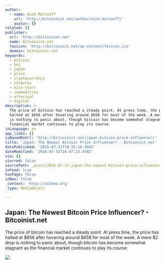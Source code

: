 ```yaml
---
author:
  - name: Nick Marinoff
    url: 'http://bitcoinist.net/author/nick-marinoff/'
    avatar: {}
related: []
publisher:
  url: 'http://bitcoinist.net'
  name: Bitcoinist.net
  favicon: 'http://bitcoinist.net/wp-content/favicon.ico'
  domain: bitcoinist.net
keywords:
  - bitcoin
  - boj
  - japan
  - price
  - cryptocurrency
  - stimulus
  - kick-start
  - commodities
  - effectual
  - digital
description: >-
  The price of bitcoin has reached a steady point. At press time, the price has
  halted at $656 after hovering around $658 for most of the week. A mere $2 drop
  is nothing to panic about, though bitcoin has become somewhat stagnant as the
  financial market continues to play its course.
inLanguage: en
app_links: []
isBasedOnUrl: 'http://bitcoinist.net/japan-bitcoin-price-influencer/'
title: 'Japan: The Newest Bitcoin Price Influencer? - Bitcoinist.net'
datePublished: '2016-07-31T18:35:20.494Z'
dateModified: '2016-07-31T16:47:23.478Z'
via: {}
starred: false
sourcePath: _posts/2016-07-31-japan-the-newest-bitcoin-price-influencer-bitcoinistnet.md
inFeed: true
hasPage: false
inNav: false
_context: 'http://schema.org'
_type: MediaObject

---
```

<article style=""><h1>Japan: The Newest Bitcoin Price Influencer? - Bitcoinist.net</h1><p>The price of bitcoin has reached a steady point. At press time, the price has halted at $656 after hovering around $658 for most of the week. A mere $2 drop is nothing to panic about, though bitcoin has become somewhat stagnant as the financial market continues to play its course.</p><img src="http://bitcoinist.net/wp-content/uploads/2016/07/Japan-Rising-Sun-Art.jpg" /></article>